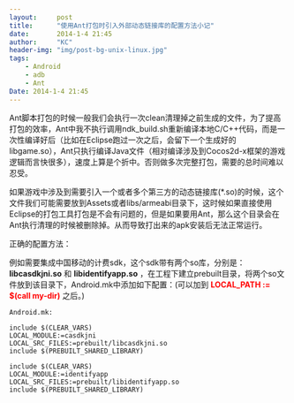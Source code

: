```yaml
---
layout:     post
title:      "使用Ant打包时引入外部动态链接库的配置方法小记"
date:       2014-1-4 21:45
author:     "KC"
header-img: "img/post-bg-unix-linux.jpg"
tags:
    - Android
    - adb
    - Ant
Date: 2014-1-4 21:45
---
```


Ant脚本打包的时候一般我们会执行一次clean清理掉之前生成的文件，为了提高打包的效率，Ant中我不执行调用ndk_build.sh重新编译本地C/C++代码，而是一次性编译好后（比如在Eclipse跑过一次之后，会留下一个生成好的libgame.so），Ant只执行编译Java文件（相对编译涉及到Cocos2d-x框架的游戏逻辑而言快很多），速度上算是个折中。否则做多次完整打包，需要的总时间难以忍受。

如果游戏中涉及到需要引入一个或者多个第三方的动态链接库(*.so)的时候，这个文件我们可能需要放到Assets或者libs/armeabi目录下，这时候如果直接使用Eclipse的打包工具打包是不会有问题的，但是如果要用Ant，那么这个目录会在Ant执行清理的时候被删除掉。从而导致打出来的apk安装后无法正常运行。

正确的配置方法：

例如需要集成中国移动的计费sdk，这个sdk带有两个so库，分别是： **libcasdkjni.so** 和 **libidentifyapp.so** ，在工程下建立prebuilt目录，将两个so文件放到该目录下，Android.mk中添加如下配置：(可以加到 **<font color="red">LOCAL_PATH := $(call my-dir)</font>** 之后。)

`Android.mk:`

	include $(CLEAR_VARS)
	LOCAL_MODULE:=casdkjni
	LOCAL_SRC_FILES:=prebuilt/libcasdkjni.so 
	include $(PREBUILT_SHARED_LIBRARY)
	
	include $(CLEAR_VARS)
	LOCAL_MODULE:=identifyapp
	LOCAL_SRC_FILES:=prebuilt/libidentifyapp.so
	include $(PREBUILT_SHARED_LIBRARY)